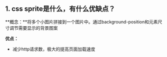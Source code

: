 
## 1. css sprite是什么，有什么优缺点？
**概念：**将多个小图片拼接到一个图片中。通过background-position和元素尺寸调节需要显示的背景图案

**优点：**

- 减少http请求数，极大的提高页面加载速度
